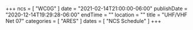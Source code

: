 +++
ncs = [ "WC0G" ]
date = "2021-02-14T21:00:00-06:00"
publishDate = "2020-12-14T19:29:28-06:00"
endTime = ""
location = ""
title = "UHF/VHF Net 07"
categories = [ "ARES" ]
dates = [ "NCS Schedule" ]
+++
